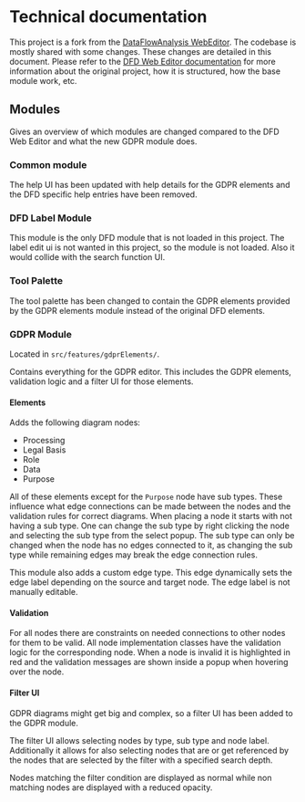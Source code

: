 # Technical documentation

This project is a fork from the [DataFlowAnalysis WebEditor](https://github.com/DataFlowAnalysis/WebEditor).
The codebase is mostly shared with some changes.
These changes are detailed in this document.
Please refer to the [DFD Web Editor documentation](https://github.com/DataFlowAnalysis/WebEditor) for more information about the original project,
how it is structured, how the base module work, etc.

## Modules

Gives an overview of which modules are changed compared to the DFD Web Editor
and what the new GDPR module does.

### Common module

The help UI has been updated with help details for the GDPR elements
and the DFD specific help entries have been removed.

### DFD Label Module

This module is the only DFD module that is not loaded in this project.
The label edit ui is not wanted in this project, so the module is not loaded.
Also it would collide with the search function UI.

### Tool Palette

The tool palette has been changed to contain the GDPR elements provided by the GDPR elements module
instead of the original DFD elements.

### GDPR Module

Located in `src/features/gdprElements/`.

Contains everything for the GDPR editor.
This includes the GDPR elements, validation logic and a filter UI for those elements.

#### Elements

Adds the following diagram nodes:

-   Processing
-   Legal Basis
-   Role
-   Data
-   Purpose

All of these elements except for the `Purpose` node have sub types.
These influence what edge connections can be made between the nodes
and the validation rules for correct diagrams.
When placing a node it starts with not having a sub type.
One can change the sub type by right clicking the node and selecting the sub type from the select popup.
The sub type can only be changed when the node has no edges connected to it,
as changing the sub type while remaining edges may break the edge connection rules.

This module also adds a custom edge type.
This edge dynamically sets the edge label depending on the source and target node.
The edge label is not manually editable.

#### Validation

For all nodes there are constraints on needed connections to other nodes
for them to be valid.
All node implementation classes have the validation logic for the corresponding node.
When a node is invalid it is highlighted in red and the validation messages are shown
inside a popup when hovering over the node.

#### Filter UI

GDPR diagrams might get big and complex, so a filter UI has been added to the GDPR module.

The filter UI allows selecting nodes by type, sub type and node label.
Additionally it allows for also selecting nodes that are or get referenced by the nodes
that are selected by the filter with a specified search depth.

Nodes matching the filter condition are displayed as normal while
non matching nodes are displayed with a reduced opacity.
